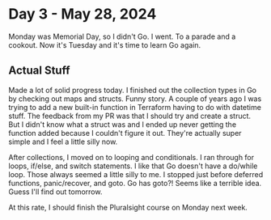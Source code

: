 # Day 3 - May 28, 2024

Monday was Memorial Day, so I didn't Go. I went. To a parade and a cookout. Now it's Tuesday and it's time to learn Go again.

## Actual Stuff

Made a lot of solid progress today. I finished out the collection types in Go by checking out maps and structs. Funny story. A couple of years ago I was trying to add a new built-in function in Terraform having to do with datetime stuff. The feedback from my PR was that I should try and create a struct. But I didn't know what a struct was and I ended up never getting the function added because I couldn't figure it out. They're actually super simple and I feel a little silly now.

After collections, I moved on to looping and conditionals. I ran through for loops, if/else, and switch statements. I like that Go doesn't have a do/while loop. Those always seemed a little silly to me. I stopped just before deferred functions, panic/recover, and goto. Go has goto?! Seems like a terrible idea. Guess I'll find out tomorrow.

At this rate, I should finish the Pluralsight course on Monday next week.